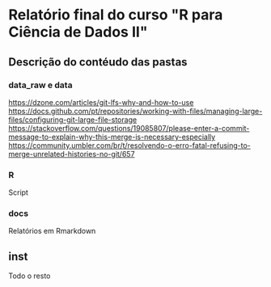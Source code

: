 # Relatório final do curso "R para Ciência de Dados II"

## Descrição do contéudo das pastas

### data_raw e data

https://dzone.com/articles/git-lfs-why-and-how-to-use
https://docs.github.com/pt/repositories/working-with-files/managing-large-files/configuring-git-large-file-storage
https://stackoverflow.com/questions/19085807/please-enter-a-commit-message-to-explain-why-this-merge-is-necessary-especially
https://community.umbler.com/br/t/resolvendo-o-erro-fatal-refusing-to-merge-unrelated-histories-no-git/657

### R

Script

### docs

Relatórios em Rmarkdown

## inst

Todo o resto
